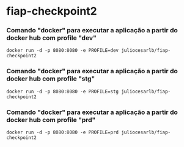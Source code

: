 # fiap-checkpoint2
### Comando "docker" para executar a aplicação a partir do docker hub com profile "dev"

```
docker run -d -p 8080:8080 -e PROFILE=dev juliocesarlb/fiap-checkpoint2
```

### Comando "docker" para executar a aplicação a partir do docker hub com profile "stg"

```
docker run -d -p 8080:8080 -e PROFILE=stg juliocesarlb/fiap-checkpoint2
```

### Comando "docker" para executar a aplicação a partir do docker hub com profile "prd"

```
docker run -d -p 8080:8080 -e PROFILE=prd juliocesarlb/fiap-checkpoint2
```
